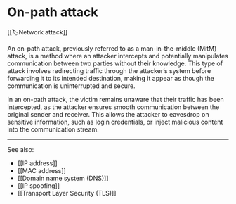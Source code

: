 
# On-path attack

[[🏷️Network attack]]

An on-path attack, previously referred to as a man-in-the-middle (MitM) attack, is a method where an attacker intercepts and potentially manipulates communication between two parties without their knowledge. This type of attack involves redirecting traffic through the attacker’s system before forwarding it to its intended destination, making it appear as though the communication is uninterrupted and secure.

In an on-path attack, the victim remains unaware that their traffic has been intercepted, as the attacker ensures smooth communication between the original sender and receiver. This allows the attacker to eavesdrop on sensitive information, such as login credentials, or inject malicious content into the communication stream.

---

See also:

- [[IP address]]
- [[MAC address]]
- [[Domain name system (DNS)]]
- [[IP spoofing]]
- [[Transport Layer Security (TLS)]]
